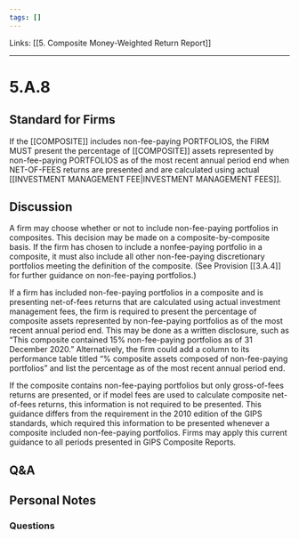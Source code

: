 ```yaml
---
tags: []
---
```

Links: [[5. Composite Money-Weighted Return Report]]
___
# 5.A.8
## Standard for Firms
If the [[COMPOSITE]] includes non-fee-paying PORTFOLIOS, the FIRM MUST present the percentage of [[COMPOSITE]] assets represented by non-fee-paying PORTFOLIOS as of the most recent annual period end when NET-OF-FEES returns are presented and are calculated using actual [[INVESTMENT MANAGEMENT FEE|INVESTMENT MANAGEMENT FEES]].
## Discussion
A firm may choose whether or not to include non-fee-paying portfolios in composites. This decision may be made on a composite-by-composite basis. If the firm has chosen to include a nonfee-paying portfolio in a composite, it must also include all other non-fee-paying discretionary portfolios meeting the definition of the composite. (See Provision [[3.A.4]] for further guidance on non-fee-paying portfolios.)

If a firm has included non-fee-paying portfolios in a composite and is presenting net-of-fees returns that are calculated using actual investment management fees, the firm is required to present the percentage of composite assets represented by non-fee-paying portfolios as of the most recent annual period end. This may be done as a written disclosure, such as “This composite contained 15% non-fee-paying portfolios as of 31 December 2020.” Alternatively, the firm could add a column to its performance table titled “% composite assets composed of non-fee-paying portfolios” and list the percentage as of the most recent annual period end.

If the composite contains non-fee-paying portfolios but only gross-of-fees returns are presented, or if model fees are used to calculate composite net-of-fees returns, this information is not required to be presented. This guidance differs from the requirement in the 2010 edition of the GIPS standards, which required this information to be presented whenever a composite included non-fee-paying portfolios. Firms may apply this current guidance to all periods presented in GIPS Composite Reports.
## Q&A

## Personal Notes

### Questions